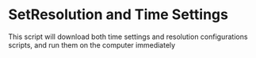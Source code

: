 # SetResolution and Time Settings


This script will download both time settings and resolution configurations scripts, and run them on the computer immediately
